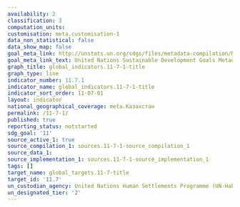 ```yaml
---
availability: 2
classification: 3
computation_units:
customisation: meta.customisation-1
data_non_statistical: false
data_show_map: false
goal_meta_link: http://unstats.un.org/sdgs/files/metadata-compilation/Metadata-Goal-11.pdf
goal_meta_link_text: United Nations Sustainable Development Goals Metadata (pdf 2066kB)
graph_title: global_indicators.11-7-1-title
graph_type: line
indicator_number: 11.7.1
indicator_name: global_indicators.11-7-1-title
indicator_sort_order: 11-07-01
layout: indicator
national_geographical_coverage: meta.Казахстан
permalink: /11-7-1/
published: true
reporting_status: notstarted
sdg_goal: '11'
source_active_1: true
source_compilation_1: sources.11-7-1-source_compilation_1
source_data_1:
source_implementation_1: sources.11-7-1-source_implementation_1
tags: []
target_name: global_targets.11-7-title
target_id: '11.7'
un_custodian_agency: United Nations Human Settlements Programme (UN-Habitat)
un_designated_tier: '2'
---
```

